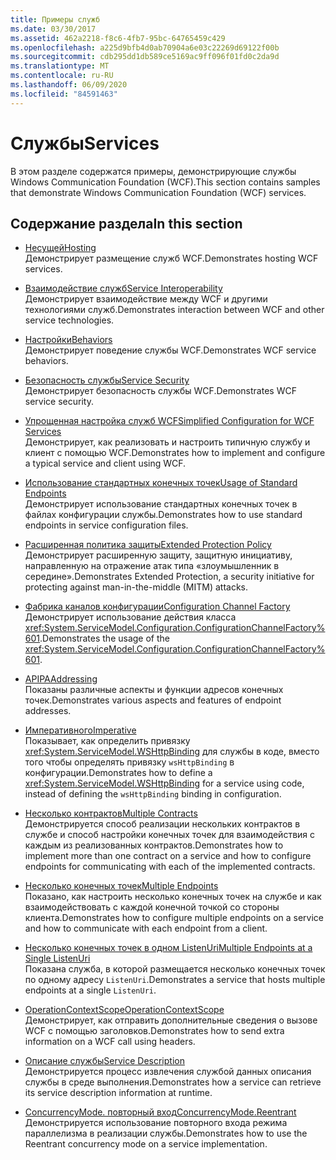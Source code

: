 ```yaml
---
title: Примеры служб
ms.date: 03/30/2017
ms.assetid: 462a2218-f8c6-4fb7-95bc-64765459c429
ms.openlocfilehash: a225d9bfb4d0ab70904a6e03c22269d69122f00b
ms.sourcegitcommit: cdb295dd1db589ce5169ac9ff096f01fd0c2da9d
ms.translationtype: MT
ms.contentlocale: ru-RU
ms.lasthandoff: 06/09/2020
ms.locfileid: "84591463"
---
```

# <a name="services"></a><span data-ttu-id="79421-102">Службы</span><span class="sxs-lookup"><span data-stu-id="79421-102">Services</span></span>

<span data-ttu-id="79421-103">В этом разделе содержатся примеры, демонстрирующие службы Windows Communication Foundation (WCF).</span><span class="sxs-lookup"><span data-stu-id="79421-103">This section contains samples that demonstrate Windows Communication Foundation (WCF) services.</span></span>

## <a name="in-this-section"></a><span data-ttu-id="79421-104">Содержание раздела</span><span class="sxs-lookup"><span data-stu-id="79421-104">In this section</span></span>

- <span data-ttu-id="79421-105">[Несущей](../feature-details/hosting.md)</span><span class="sxs-lookup"><span data-stu-id="79421-105">[Hosting](../feature-details/hosting.md)</span></span>\
<span data-ttu-id="79421-106">Демонстрирует размещение служб WCF.</span><span class="sxs-lookup"><span data-stu-id="79421-106">Demonstrates hosting WCF services.</span></span>

- <span data-ttu-id="79421-107">[Взаимодействие служб](service-interoperability.md)</span><span class="sxs-lookup"><span data-stu-id="79421-107">[Service Interoperability](service-interoperability.md)</span></span>\
<span data-ttu-id="79421-108">Демонстрирует взаимодействие между WCF и другими технологиями служб.</span><span class="sxs-lookup"><span data-stu-id="79421-108">Demonstrates interaction between WCF and other service technologies.</span></span>

- <span data-ttu-id="79421-109">[Настройки](behaviors.md)</span><span class="sxs-lookup"><span data-stu-id="79421-109">[Behaviors](behaviors.md)</span></span>\
<span data-ttu-id="79421-110">Демонстрирует поведение службы WCF.</span><span class="sxs-lookup"><span data-stu-id="79421-110">Demonstrates WCF service behaviors.</span></span>

- <span data-ttu-id="79421-111">[Безопасность службы](service-security.md)</span><span class="sxs-lookup"><span data-stu-id="79421-111">[Service Security](service-security.md)</span></span>\
<span data-ttu-id="79421-112">Демонстрирует безопасность службы WCF.</span><span class="sxs-lookup"><span data-stu-id="79421-112">Demonstrates WCF service security.</span></span>

- <span data-ttu-id="79421-113">[Упрощенная настройка служб WCF](simplified-configuration-for-wcf-services.md)</span><span class="sxs-lookup"><span data-stu-id="79421-113">[Simplified Configuration for WCF Services](simplified-configuration-for-wcf-services.md)</span></span>\
<span data-ttu-id="79421-114">Демонстрирует, как реализовать и настроить типичную службу и клиент с помощью WCF.</span><span class="sxs-lookup"><span data-stu-id="79421-114">Demonstrates how to implement and configure a typical service and client using WCF.</span></span>

- <span data-ttu-id="79421-115">[Использование стандартных конечных точек](usage-of-standard-endpoints.md)</span><span class="sxs-lookup"><span data-stu-id="79421-115">[Usage of Standard Endpoints](usage-of-standard-endpoints.md)</span></span>\
<span data-ttu-id="79421-116">Демонстрирует использование стандартных конечных точек в файлах конфигурации службы.</span><span class="sxs-lookup"><span data-stu-id="79421-116">Demonstrates how to use standard endpoints in service configuration files.</span></span>

- <span data-ttu-id="79421-117">[Расширенная политика защиты](extended-protection-policy.md)</span><span class="sxs-lookup"><span data-stu-id="79421-117">[Extended Protection Policy](extended-protection-policy.md)</span></span>\
<span data-ttu-id="79421-118">Демонстрирует расширенную защиту, защитную инициативу, направленную на отражение атак типа «злоумышленник в середине».</span><span class="sxs-lookup"><span data-stu-id="79421-118">Demonstrates Extended Protection, a security initiative for protecting against man-in-the-middle (MITM) attacks.</span></span>

- <span data-ttu-id="79421-119">[Фабрика каналов конфигурации](configuration-channel-factory.md)</span><span class="sxs-lookup"><span data-stu-id="79421-119">[Configuration Channel Factory](configuration-channel-factory.md)</span></span>\
<span data-ttu-id="79421-120">Демонстрирует использование действия класса <xref:System.ServiceModel.Configuration.ConfigurationChannelFactory%601>.</span><span class="sxs-lookup"><span data-stu-id="79421-120">Demonstrates the usage of the <xref:System.ServiceModel.Configuration.ConfigurationChannelFactory%601>.</span></span>

- <span data-ttu-id="79421-121">[APIPA](addressing.md)</span><span class="sxs-lookup"><span data-stu-id="79421-121">[Addressing](addressing.md)</span></span>\
<span data-ttu-id="79421-122">Показаны различные аспекты и функции адресов конечных точек.</span><span class="sxs-lookup"><span data-stu-id="79421-122">Demonstrates various aspects and features of endpoint addresses.</span></span>

- <span data-ttu-id="79421-123">[Императивного](imperative.md)</span><span class="sxs-lookup"><span data-stu-id="79421-123">[Imperative](imperative.md)</span></span>\
<span data-ttu-id="79421-124">Показывает, как определить привязку <xref:System.ServiceModel.WSHttpBinding> для службы в коде, вместо того чтобы определять привязку `wsHttpBinding` в конфигурации.</span><span class="sxs-lookup"><span data-stu-id="79421-124">Demonstrates how to define a <xref:System.ServiceModel.WSHttpBinding> for a service using code, instead of defining the `wsHttpBinding` binding in configuration.</span></span>

- <span data-ttu-id="79421-125">[Несколько контрактов](multiple-contracts.md)</span><span class="sxs-lookup"><span data-stu-id="79421-125">[Multiple Contracts](multiple-contracts.md)</span></span>\
<span data-ttu-id="79421-126">Демонстрируется способ реализации нескольких контрактов в службе и способ настройки конечных точек для взаимодействия с каждым из реализованных контрактов.</span><span class="sxs-lookup"><span data-stu-id="79421-126">Demonstrates how to implement more than one contract on a service and how to configure endpoints for communicating with each of the implemented contracts.</span></span>

- <span data-ttu-id="79421-127">[Несколько конечных точек](multiple-endpoints.md)</span><span class="sxs-lookup"><span data-stu-id="79421-127">[Multiple Endpoints](multiple-endpoints.md)</span></span>\
<span data-ttu-id="79421-128">Показано, как настроить несколько конечных точек на службе и как взаимодействовать с каждой конечной точкой со стороны клиента.</span><span class="sxs-lookup"><span data-stu-id="79421-128">Demonstrates how to configure multiple endpoints on a service and how to communicate with each endpoint from a client.</span></span>

- <span data-ttu-id="79421-129">[Несколько конечных точек в одном ListenUri](multiple-endpoints-at-a-single-listenuri.md)</span><span class="sxs-lookup"><span data-stu-id="79421-129">[Multiple Endpoints at a Single ListenUri](multiple-endpoints-at-a-single-listenuri.md)</span></span>\
<span data-ttu-id="79421-130">Показана служба, в которой размещается несколько конечных точек по одному адресу `ListenUri`.</span><span class="sxs-lookup"><span data-stu-id="79421-130">Demonstrates a service that hosts multiple endpoints at a single `ListenUri`.</span></span>

- <span data-ttu-id="79421-131">[OperationContextScope](operationcontextscope.md)</span><span class="sxs-lookup"><span data-stu-id="79421-131">[OperationContextScope](operationcontextscope.md)</span></span>\
<span data-ttu-id="79421-132">Демонстрирует, как отправить дополнительные сведения о вызове WCF с помощью заголовков.</span><span class="sxs-lookup"><span data-stu-id="79421-132">Demonstrates how to send extra information on a WCF call using headers.</span></span>

- <span data-ttu-id="79421-133">[Описание службы](service-description.md)</span><span class="sxs-lookup"><span data-stu-id="79421-133">[Service Description](service-description.md)</span></span>\
<span data-ttu-id="79421-134">Демонстрируется процесс извлечения службой данных описания службы в среде выполнения.</span><span class="sxs-lookup"><span data-stu-id="79421-134">Demonstrates how a service can retrieve its service description information at runtime.</span></span>

- <span data-ttu-id="79421-135">[ConcurrencyMode. повторный вход](concurrencymode-reentrant.md)</span><span class="sxs-lookup"><span data-stu-id="79421-135">[ConcurrencyMode.Reentrant](concurrencymode-reentrant.md)</span></span>\
<span data-ttu-id="79421-136">Демонстрируется использование повторного входа режима параллелизма в реализации службы.</span><span class="sxs-lookup"><span data-stu-id="79421-136">Demonstrates how to use the Reentrant concurrency mode on a service implementation.</span></span>
